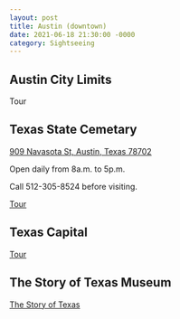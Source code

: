 ```yaml
---
layout: post
title: Austin (downtown)
date: 2021-06-18 21:30:00 -0000
category: Sightseeing
---
```


## Austin City Limits

Tour

## Texas State Cemetary

[909 Navasota St, Austin, Texas 78702](https://goo.gl/maps/d4NXq3x4k3pHsgqa8)

Open daily from 8a.m. to 5p.m.

Call 512-305-8524 before visiting.

[Tour](https://cemetery.tspb.texas.gov/tour.asp)

## Texas Capital

[Tour](https://tspb.texas.gov/plan/tours/tours.html)

## The Story of Texas Museum

[The Story of Texas](https://www.thestoryoftexas.com/)
